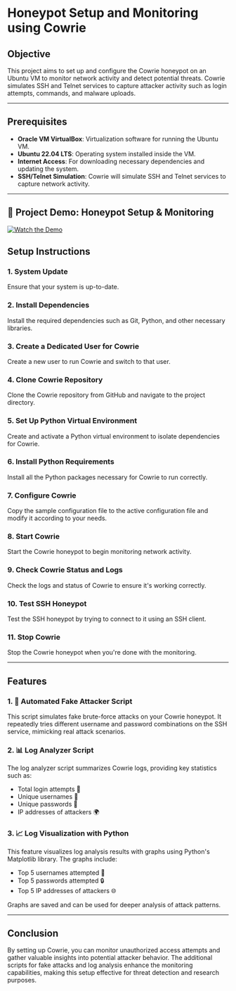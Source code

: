 # Honeypot Setup and Monitoring using Cowrie

## **Objective**

This project aims to set up and configure the Cowrie honeypot on an Ubuntu VM to monitor network activity and detect potential threats. Cowrie simulates SSH and Telnet services to capture attacker activity such as login attempts, commands, and malware uploads.

---

## **Prerequisites**

- **Oracle VM VirtualBox**: Virtualization software for running the Ubuntu VM.
- **Ubuntu 22.04 LTS**: Operating system installed inside the VM.
- **Internet Access**: For downloading necessary dependencies and updating the system.
- **SSH/Telnet Simulation**: Cowrie will simulate SSH and Telnet services to capture network activity.

---

## 🎥 Project Demo: Honeypot Setup & Monitoring

[![Watch the Demo](https://img.youtube.com/vi/qQXicKc5wQM/0.jpg)](https://youtu.be/qQXicKc5wQM)


## **Setup Instructions**

### 1. **System Update**

Ensure that your system is up-to-date.

### 2. **Install Dependencies**

Install the required dependencies such as Git, Python, and other necessary libraries.

### 3. **Create a Dedicated User for Cowrie**

Create a new user to run Cowrie and switch to that user.

### 4. **Clone Cowrie Repository**

Clone the Cowrie repository from GitHub and navigate to the project directory.

### 5. **Set Up Python Virtual Environment**

Create and activate a Python virtual environment to isolate dependencies for Cowrie.

### 6. **Install Python Requirements**

Install all the Python packages necessary for Cowrie to run correctly.

### 7. **Configure Cowrie**

Copy the sample configuration file to the active configuration file and modify it according to your needs.

### 8. **Start Cowrie**

Start the Cowrie honeypot to begin monitoring network activity.

### 9. **Check Cowrie Status and Logs**

Check the logs and status of Cowrie to ensure it's working correctly.

### 10. **Test SSH Honeypot**

Test the SSH honeypot by trying to connect to it using an SSH client.

### 11. **Stop Cowrie**

Stop the Cowrie honeypot when you're done with the monitoring.

---

## **Features**

### 1. **🚨 Automated Fake Attacker Script**

This script simulates fake brute-force attacks on your Cowrie honeypot. It repeatedly tries different username and password combinations on the SSH service, mimicking real attack scenarios.

### 2. **📊 Log Analyzer Script**

The log analyzer script summarizes Cowrie logs, providing key statistics such as:

- Total login attempts 🔢
- Unique usernames 👤
- Unique passwords 🔑
- IP addresses of attackers 🌍

### 3. **📈 Log Visualization with Python**

This feature visualizes log analysis results with graphs using Python's Matplotlib library. The graphs include:

- Top 5 usernames attempted 👥
- Top 5 passwords attempted 🔒
- Top 5 IP addresses of attackers 🌐

Graphs are saved and can be used for deeper analysis of attack patterns.

---

## **Conclusion**

By setting up Cowrie, you can monitor unauthorized access attempts and gather valuable insights into potential attacker behavior. The additional scripts for fake attacks and log analysis enhance the monitoring capabilities, making this setup effective for threat detection and research purposes.

